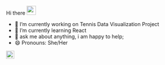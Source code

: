 
Hi there <img src="https://media.giphy.com/media/hvRJCLFzcasrR4ia7z/giphy.gif" width="25px">
- 🔭 I’m currently working on Tennis Data Visualization Project
- 🌱 I’m currently learning React
- 💬 ask me about anything, i am happy to help;
- 😄 Pronouns: She/Her
<a href="https://www.linkedin.com/in/sravanthimalepati/">
  <img align="left" alt="Sravanthi's LinkedIN" width="22px" src="https://raw.githubusercontent.com/peterthehan/peterthehan/master/assets/linkedin.svg" />
</a>
<!--### Hi there 👋 
### Hi there <img src="https://media.giphy.com/media/hvRJCLFzcasrR4ia7z/giphy.gif" width="25px">
- 🔭 I’m currently working on Tennis Data Visualization Project
- 🌱 I’m currently learning Angular




**SravanthiMalepati/SravanthiMalepati** is a ✨ _special_ ✨ repository because its `README.md` (this file) appears on your GitHub profile.

Here are some ideas to get you started:

- 🔭 I’m currently working on ...
- 🌱 I’m currently learning ...
- 👯 I’m looking to collaborate on ...
- 🤔 I’m looking for help with ...
- 💬 Ask me about ...
- 📫 How to reach me: ...
- 😄 Pronouns: ...
- ⚡ Fun fact: ...
-->
